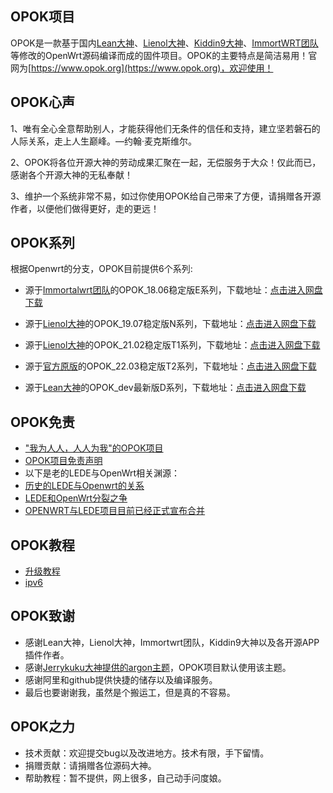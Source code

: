 OPOK项目
-------------------------------------------------------------------

OPOK是一款基于国内[Lean大神](https://github.com/coolsnowwolf/lede)、[Lienol大神](https://github.com/lienol/openwrt)、[Kiddin9大神](https://github.com/kiddin9)、[ImmortWRT团队](https://github.com/immortalwrt/immortalwrt)等修改的OpenWrt源码编译而成的固件项目。OPOK的主要特点是简洁易用！官网为[https://www.opok.org](https://www.opok.org)，欢迎使用！

OPOK心声
-------------------------------------------------------------------

1、唯有全心全意帮助别人，才能获得他们无条件的信任和支持，建立坚若磐石的人际关系，走上人生巅峰。—约翰·麦克斯维尔。 

2、OPOK将各位开源大神的劳动成果汇聚在一起，无偿服务于大众！仅此而已，感谢各个开源大神的无私奉献！

3、维护一个系统非常不易，如过你使用OPOK给自己带来了方便，请捐赠各开源作者，以便他们做得更好，走的更远！


OPOK系列
-------------------------------------------------------------------

根据Openwrt的分支，OPOK目前提供6个系列:

* 源于[Immortalwrt团队](https://github.com/immortalwrt/immortalwrt)的OPOK_18.06稳定版E系列，下载地址：[点击进入网盘下载](https://pan.opok.org/E-1806/) 

* 源于[Lienol大神](https://github.com/lienol/openwrt)的OPOK_19.07稳定版N系列，下载地址：[点击进入网盘下载](https://pan.opok.org/N-1907/)

* 源于[Lienol大神](https://github.com/lienol/openwrt)的OPOK_21.02稳定版T1系列，下载地址：[点击进入网盘下载](https://pan.opok.org/T1-2102/)

* 源于[官方原版](https://github.com/openwrt/openwrt)的OPOK_22.03稳定版T2系列，下载地址：[点击进入网盘下载](https://pan.opok.org/T2-2203/)

* 源于[Lean大神](https://github.com/coolsnowwolf/lede)的OPOK_dev最新版D系列，下载地址：[点击进入网盘下载](https://pan.opok.org/Development/)


OPOK免责
-------------------------------------------------------------------

* ["我为人人，人人为我"的OPOK项目](./我为人人,人人为我_的OPOK项目.md) 
* [OPOK项目免责声明](./OPOK项目免责声明.md) 
* 以下是老的LEDE与OpenWrt相关渊源：
* [历史的LEDE与Openwrt的关系](./历史的LEDE与Openwrt的关系.md) 
* [LEDE和OpenWrt分裂之争](./LEDE和OpenWrt分裂之争.md) 
* [OPENWRT与LEDE项目目前已经正式宣布合并](./OPENWRT与LEDE项目目前已经正式宣布合并.md) 


OPOK教程
-------------------------------------------------------------------
  
* [升级教程](./upgrade.md)                            
* [ipv6](./ipv6.md)                            

OPOK致谢
-------------------------------------------------------------------

  * 感谢Lean大神，Lienol大神，Immortwrt团队，Kiddin9大神以及各开源APP插件作者。
  * 感谢[Jerrykuku大神提供的argon主题](https://github.com/jerrykuku/luci-theme-argon.git)，OPOK项目默认使用该主题。
  * 感谢阿里和github提供快捷的储存以及编译服务。
  * 最后也要谢谢我，虽然是个搬运工，但是真的不容易。
  
OPOK之力
-------------------------------------------------------------------
  
  * 技术贡献：欢迎提交bug以及改进地方。技术有限，手下留情。
  * 捐赠贡献：请捐赠各位源码大神。
  * 帮助教程：暂不提供，网上很多，自己动手问度娘。
